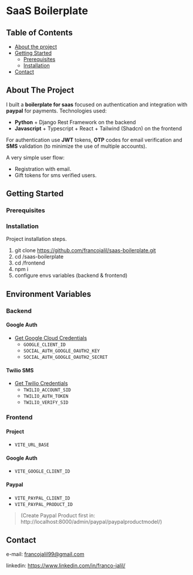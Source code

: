 # SaaS Boilerplate

## Table of Contents

- [About the project](#about-the-project)
- [Getting Started](#getting-started)
  - [Prerequisites](#prerequisites)
  - [Installation](#installation)
- [Contact](#contact)


## About The Project
I built a **boilerplate for saas** focused on authentication and integration with **paypal** for payments.
Technologies used:
- **Python** + Django Rest Framework on the backend
- **Javascript** + Typescript + React + Tailwind (Shadcn) on the frontend

For authentication use **JWT** tokens, **OTP** codes for email verification and **SMS** validation (to minimize the use of multiple accounts).

A very simple user flow:
- Registration with email.
- Gift tokens for sms verified users.


## Getting Started
### Prerequisites

### Installation

Project installation steps.

1. git clone https://github.com/francojalil/saas-boilerplate.git
2. cd /saas-boilerplate
3. cd /frontend
4. npm i
5. configure envs variables (backend & frontend)

## Environment Variables
### Backend

#### Google Auth
- [Get Google Cloud Credentials](https://console.cloud.google.com/apis/credentials)
  - `GOOGLE_CLIENT_ID`
  - `SOCIAL_AUTH_GOOGLE_OAUTH2_KEY`
  - `SOCIAL_AUTH_GOOGLE_OAUTH2_SECRET`

#### Twilio SMS
- [Get Twilio Credentials](https://www.twilio.com)
  - `TWILIO_ACCOUNT_SID`
  - `TWILIO_AUTH_TOKEN`
  - `TWILIO_VERIFY_SID`

### Frontend

#### Project
- `VITE_URL_BASE`

#### Google Auth
- `VITE_GOOGLE_CLIENT_ID`

#### Paypal
- `VITE_PAYPAL_CLIENT_ID`
- `VITE_PAYPAL_PRODUCT_ID` 

> (Create Paypal Product first in: http://localhost:8000/admin/paypal/paypalproductmodel/)

## Contact

e-mail: francojalil99@gmail.com

linkedin: https://www.linkedin.com/in/franco-jalil/
